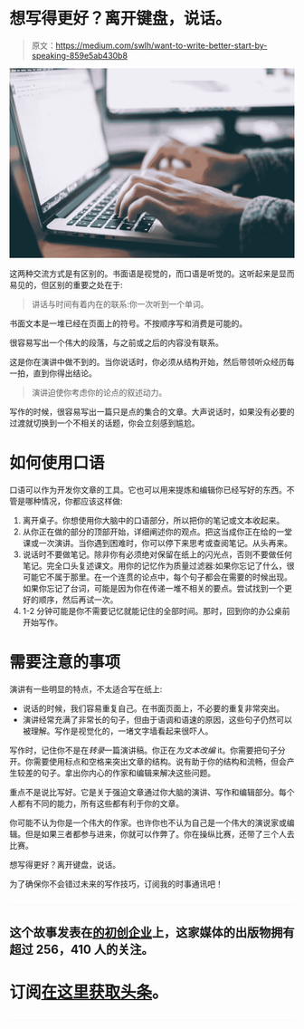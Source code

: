 # 想写得更好？离开键盘，说话。

> 原文：<https://medium.com/swlh/want-to-write-better-start-by-speaking-859e5ab430b8>

![](img/d3cedbcc654f68d4f1738b1ac092f9cf.png)

这两种交流方式是有区别的。书面语是视觉的，而口语是听觉的。这听起来是显而易见的，但区别的重要之处在于:

> 讲话与时间有着内在的联系:你一次听到一个单词。

书面文本是一堆已经在页面上的符号。不按顺序写和消费是可能的。

很容易写出一个伟大的段落，与之前或之后的内容没有联系。

这是你在演讲中做不到的。当你说话时，你必须从结构开始，然后带领听众经历每一拍，直到你得出结论。

> 演讲迫使你考虑你的论点的叙述动力。

写作的时候，很容易写出一篇只是点的集合的文章。大声说话时，如果没有必要的过渡就切换到一个不相关的话题，你会立刻感到尴尬。

# 如何使用口语

口语可以作为开发你文章的工具。它也可以用来提炼和编辑你已经写好的东西。不管是哪种情况，你都应该这样做:

1.  离开桌子。你想使用你大脑中的口语部分，所以把你的笔记或文本收起来。
2.  从你正在做的部分的顶部开始，详细阐述你的观点。把这当成你正在给的一堂课或一次演讲。当你遇到困难时，你可以停下来思考或查阅笔记。从头再来。
3.  说话时不要做笔记。除非你有必须绝对保留在纸上的闪光点，否则不要做任何笔记。完全口头复述课文。用你的记忆作为质量过滤器:如果你忘记了什么，很可能它不属于那里。在一个连贯的论点中，每个句子都会在需要的时候出现。如果你忘记了台词，可能是因为你在传递一堆不相关的要点。尝试找到一个更好的顺序，然后再试一次。
4.  1-2 分钟可能是你不需要记忆就能记住的全部时间。那时，回到你的办公桌前开始写作。

# 需要注意的事项

演讲有一些明显的特点，不太适合写在纸上:

*   说话的时候，我们容易重复自己。在书面页面上，不必要的重复非常突出。
*   演讲经常充满了非常长的句子，但由于语调和语速的原因，这些句子仍然可以被理解。写作是视觉化的，一堵文字墙看起来很吓人。

写作时，记住你不是在*转录*一篇演讲稿。你正在*为文本改编* it。你需要把句子分开。你需要使用标点和空格来突出文章的结构。说有助于你的结构和流畅，但会产生较差的句子。拿出你内心的作家和编辑来解决这些问题。

重点不是说比写好。它是关于强迫文章通过你大脑的演讲、写作和编辑部分。每个人都有不同的能力，所有这些都有利于你的文章。

你可能不认为你是一个伟大的作家。也许你也不认为自己是一个伟大的演说家或编辑。但是如果三者都参与进来，你就可以作弊了。你在操纵比赛，还带了三个人去比赛。

想写得更好？离开键盘，说话。

为了确保你不会错过未来的写作技巧，订阅我的时事通讯吧！

![](img/70cd62e4bfba19568e87ab10ede853cf.png)

## 这个故事发表在[的初创企业](https://medium.com/swlh)上，这家媒体的出版物拥有超过 256，410 人的关注。

# 订阅[在这里获取头条](http://growthsupply.com/the-startup-newsletter/)。

![](img/70cd62e4bfba19568e87ab10ede853cf.png)